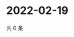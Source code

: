 # 2022-02-19

共 0 条

<!-- BEGIN WEIBO -->
<!-- 最后更新时间 Sat Feb 19 2022 15:08:50 GMT+0800 (China Standard Time) -->

<!-- END WEIBO -->
